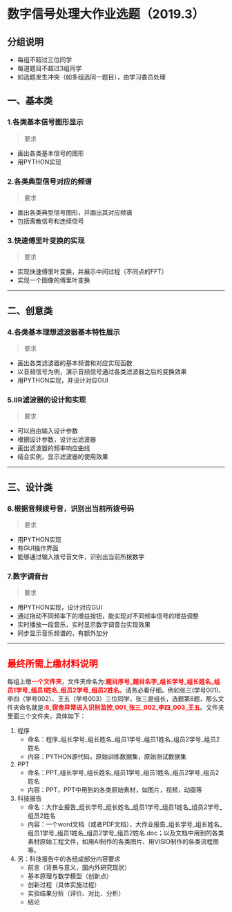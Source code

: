 

# 数字信号处理大作业选题（2019.3）

## 分组说明
* 每组不超过三位同学
* 每道题目不超过3组同学
* 如选题发生冲突（如多组选同一题目），由学习委员处理

## 一、基本类

### 1.各类基本信号图形显示
> 要求

* 画出各类基本信号的图形
* 用PYTHON实现

### 2.各类典型信号对应的频谱
> 要求

* 画出各类典型信号图形，并画出其对应频谱
* 包括离散信号和连续信号

### 3.快速傅里叶变换的实现
> 要求

* 实现快速傅里叶变换，并展示中间过程（不同点的FFT）
* 实现一个图像的傅里叶变换
  
***

## 二、创意类
### 4.各类基本理想滤波器基本特性展示
> 要求

* 画出各类滤波器的基本频谱和对应实现函数
* 以音频信号为例，演示音频信号通过各类滤波器之后的变换效果
* 用PYTHON实现，并设计对应GUI
### 5.IIR滤波器的设计和实现
> 要求

* 可以自由输入设计参数
* 根据设计参数，设计出滤波器
* 画出滤波器的频率响应曲线
* 结合实例，显示滤波器的使用效果
***

## 三、设计类
### 6.根据音频拨号音，识别出当前所拨号码
> 要求

* 用PYTHON实现
* 有GUI操作界面
* 能够通过输入拨号音文件，识别出当前所拨数字

### 7.数字调音台
> 要求

* 用PYTHON实现，设计对应GUI
* 通过拖动不同频率下的增益按钮，能实现对不同频率信号的增益调整
* 实时播放一段音乐，实时显示数字调音台实现效果
* 同步显示音乐频谱的，有额外加分


***

## <font color=#FF0000>最终所需上缴材料说明</font>
每组上缴<font color=#FF0000>**一个文件夹**</font>，文件夹命名为:<font color=#FF0000>**题目序号_题目名字_组长学号_组长姓名_组员1学号_组员1姓名_组员2学号_组员2姓名**</font>。请务必看仔细。例如张三(学号001)、李四（学号002）、王五（学号003）三位同学，张三是组长，选题第8题，那么文件夹命名就是:<font color=#FF0000>**8_宿舍异常进入识别监控_001_张三_002_李四_003_王五**</font>。文件夹里面三个文件夹，具体如下：
1. 程序
    * 命名：程序_组长学号_组长姓名_组员1学号_组员1姓名_组员2学号_组员2姓名
    * 内容：PYTHON源代码，原始训练数据集，原始测试数据集
2. PPT
    * 命名：PPT_组长学号_组长姓名_组员1学号_组员1姓名_组员2学号_组员2姓名
    * 内容：PPT，PPT中用到的各类原始素材，如图片，视频，动画等
3. 科技报告
    * 命名：大作业报告_组长学号_组长姓名_组员1学号_组员1姓名_组员2学号_组员2姓名
    * 内容：一个word文档（或者PDF文档），大作业报告_组长学号_组长姓名_组员1学号_组员1姓名_组员2学号_组员2姓名.doc；以及文档中用到的各类素材原始工程文件，如用AI制作的各类图片、用VISIO制作的各类流程图等。
4. 另：科技报告中的各组成部分内容要求
    * 前言（背景与意义，国内外研究现状）
    * 基本原理与数学模型（创新点）
    * 创新过程（具体实施过程）
    * 实验结果分析（评价、对比、分析）
    * 结论 

